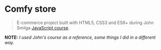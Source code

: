 # Comfy store

> E-commerce project built with HTML5, CSS3 and ES6+ during John Smilga [JavaScript course](https://www.udemy.com/course/javascript-tutorial-for-beginners-w/).

**NOTE:** _I used John's course as a reference, some things I did in a different way._
